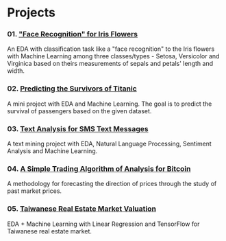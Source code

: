 # Projects
### 01. <a href="https://github.com/kiamboon/Projects/blob/main/01.%20Face%20Recognition%20for%20Iris%20Flowers.ipynb">"Face Recognition" for Iris Flowers</a>
An EDA with classification task like a "face recognition" to the Iris flowers with Machine Learning among three classes/types - Setosa, Versicolor and Virginica based on theirs measurements of sepals and petals' length and width.

### 02. <a href="https://github.com/kiamboon/Projects/blob/main/02.%20Predicting%20the%20Survivors%20of%20Titanic.ipynb">Predicting the Survivors of Titanic</a>
A mini project with EDA and Machine Learning. The goal is to predict the survival of passengers based on the given dataset.

### 03. <a href="https://github.com/kiamboon/Projects/blob/main/03.%20Text%20Analysis%20for%20SMS%20Text%20Messages.ipynb">Text Analysis for SMS Text Messages</a>
A text mining project with EDA, Natural Language Processing, Sentiment Analysis and Machine Learning.

### 04. <a href="https://github.com/kiamboon/Projects/blob/main/04.%20A%20Simple%20Trading%20Algorithm%20of%20Analysis%20for%20Bitcoin.ipynb">A Simple Trading Algorithm of Analysis for Bitcoin</a>
A methodology for forecasting the direction of prices through the study of past market prices.

### 05. <a href="https://github.com/kiamboon/Projects/blob/main/05.%20Taiwanese%20Real%20Estate%20Market%20Valuation.ipynb">Taiwanese Real Estate Market Valuation</a>
EDA + Machine Learning with Linear Regression and TensorFlow for Taiwanese real estate market.
